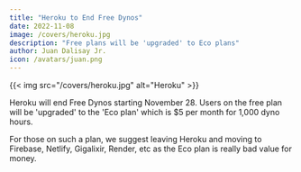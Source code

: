 ```yaml
---
title: "Heroku to End Free Dynos"
date: 2022-11-08
image: /covers/heroku.jpg
description: "Free plans will be 'upgraded' to Eco plans"
author: Juan Dalisay Jr.
icon: /avatars/juan.png
---
```



<!-- 
Info | Details 
--- | ---
What | ESports and Gaming Summit 2022
When | Oct 28-39, 2022
Where | SMX Manila	
By Whom | Gariath Concepts, Globe, Riot Games
 -->

{{< img src="/covers/heroku.jpg" alt="Heroku" >}}


Heroku will end Free Dynos starting November 28. Users on the free plan will be 'upgraded' to the 'Eco plan' which is $5 per month for 1,000 dyno hours.  

For those on such a plan, we suggest leaving Heroku and moving to Firebase, Netlify, Gigalixir, Render, etc as the Eco plan is really bad value for money. 

